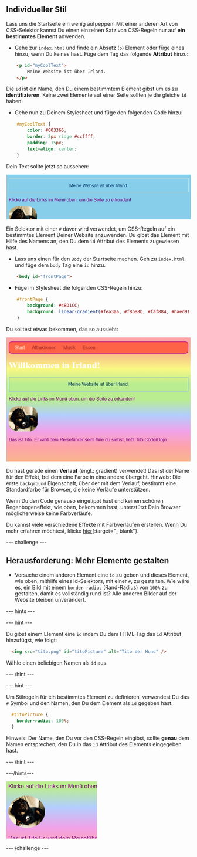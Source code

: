 ## Individueller Stil

Lass uns die Startseite ein wenig aufpeppen! Mit einer anderen Art von CSS-Selektor kannst Du einen einzelnen Satz von CSS-Regeln nur auf **ein bestimmtes Element** anwenden.

+ Gehe zur `index.html` und finde ein Absatz (`p`) Element oder füge eines hinzu, wenn Du keines hast. Füge dem Tag das folgende **Attribut** hinzu:

```html
    <p id="myCoolText">
        Meine Website ist über Irland.
    </p> 
```

Die `id` ist ein Name, den Du einem bestimmtem Element gibst um es zu **identifizieren**. Keine zwei Elemente auf einer Seite sollten je die gleiche `id` haben!

+ Gehe nun zu Deinem Stylesheet und füge den folgenden Code hinzu:

```css
    #myCoolText {
        color: #003366;
        border: 2px ridge #ccffff;
        padding: 15px;
        text-align: center;
    }
```

Dein Text sollte jetzt so aussehen:

![Text mit einer anderen Farbe und einem Rand drum herum](images/paragraphIdStyle.png)

Ein Selektor mit einer `#` davor wird verwendet, um CSS-Regeln auf ein bestimmtes Element Deiner Website anzuwenden. Du gibst das Element mit Hilfe des Namens an, den Du dem `id` Attribut des Elements zugewiesen hast.

+ Lass uns einen für den `Body` der Startseite machen. Geh zu `index.html` und füge dem `body` Tag eine `id` hinzu.

```html
    <body id="frontPage">
```

+ Füge im Stylesheet die folgenden CSS-Regeln hinzu:

```css
    #frontPage {
        background: #48D1CC;
        background: linear-gradient(#fea3aa, #f8b88b, #faf884, #baed91, #baed91, #b2cefe, #f2a2e8, #fea3aa);
    }
```

Du solltest etwas bekommen, das so aussieht:

![Regenbogen-Farbverlauf als Hintergrund](images/frontPageIdStyles.png)

Du hast gerade einen **Verlauf** (engl.: gradient) verwendet! Das ist der Name für den Effekt, bei dem eine Farbe in eine andere übergeht. Hinweis: Die erste `background` Eigenschaft, über der mit dem Verlauf, bestimmt eine Standardfarbe für Browser, die keine Verläufe unterstützen.

Wenn Du den Code genauso eingetippt hast und keinen schönen Regenbogeneffekt, wie oben, bekommen hast, unterstützt Dein Browser möglicherweise keine Farbverläufe.

Du kannst viele verschiedene Effekte mit Farbverläufen erstellen. Wenn Du mehr erfahren möchtest, klicke [hier](http://dojo.soy/html2-css-gradients){:target="_ blank"}.

\--- challenge \---

## Herausforderung: Mehr Elemente gestalten

+ Versuche einem anderen Element eine `id` zu geben und dieses Element, wie oben, mithilfe eines id-Selektors, mit einer `#`, zu gestalten. Wie wäre es, ein Bild mit einem `border-radius` (Rand-Radius) von `100%` zu gestalten, damit es vollständig rund ist? Alle anderen Bilder auf der Website bleiben unverändert. 

\--- hints \---

\--- hint \---

Du gibst einem Element eine `id` indem Du dem HTML-Tag das `id` Attribut hinzufügst, wie folgt:

```html
  <img src="tito.png" id="titoPicture" alt="Tito der Hund" />        
```

Wähle einen beliebigen Namen als `id` aus.

\--- /hint \---

\--- hint \---

Um Stilregeln für ein bestimmtes Element zu definieren, verwendest Du das `#` Symbol und den Namen, den Du dem Element als `id` gegeben hast.

```css
  #titoPicture {
    border-radius: 100%;
  }
```

Hinweis: Der Name, den Du vor den CSS-Regeln eingibst, sollte **genau** dem Namen entsprechen, den Du in das `id` Attribut des Elements eingegeben hast.

\--- /hint \---

\---/hints\---

![Ein rundes Bild von Tito mit weißem Rand](images/titoPictureIdStyle.png)

\--- /challenge \---